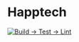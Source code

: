 # Happtech

[![Build → Test → Lint](https://github.com/mcgalanes/happtech/actions/workflows/ci.yml/badge.svg)](https://github.com/mcgalanes/happtech/actions/workflows/ci.yml)
